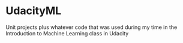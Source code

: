# UdacityML
Unit projects plus whatever code that was used during my time in the Introduction to Machine Learning class in Udacity
